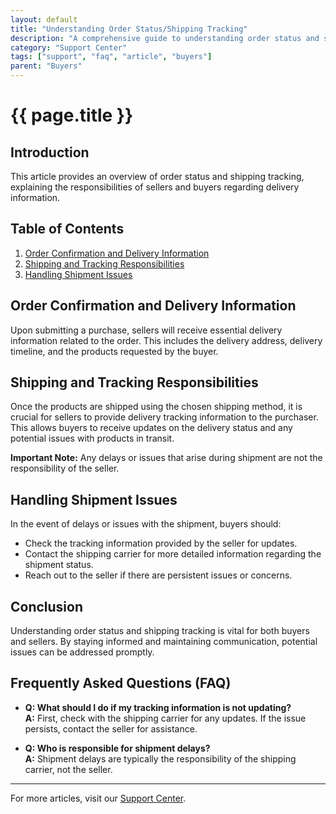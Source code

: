 ```yaml
---
layout: default
title: "Understanding Order Status/Shipping Tracking"
description: "A comprehensive guide to understanding order status and shipping tracking information."
category: "Support Center"
tags: ["support", "faq", "article", "buyers"]
parent: "Buyers"
---
```


# {{ page.title }}

## Introduction

This article provides an overview of order status and shipping tracking, explaining the responsibilities of sellers and buyers regarding delivery information.

## Table of Contents
1. [Order Confirmation and Delivery Information](#order-confirmation-and-delivery-information)
2. [Shipping and Tracking Responsibilities](#shipping-and-tracking-responsibilities)
3. [Handling Shipment Issues](#handling-shipment-issues)

## Order Confirmation and Delivery Information

Upon submitting a purchase, sellers will receive essential delivery information related to the order. This includes the delivery address, delivery timeline, and the products requested by the buyer.

## Shipping and Tracking Responsibilities

Once the products are shipped using the chosen shipping method, it is crucial for sellers to provide delivery tracking information to the purchaser. This allows buyers to receive updates on the delivery status and any potential issues with products in transit. 

**Important Note:** Any delays or issues that arise during shipment are not the responsibility of the seller.

## Handling Shipment Issues

In the event of delays or issues with the shipment, buyers should:

- Check the tracking information provided by the seller for updates.
- Contact the shipping carrier for more detailed information regarding the shipment status.
- Reach out to the seller if there are persistent issues or concerns.

## Conclusion

Understanding order status and shipping tracking is vital for both buyers and sellers. By staying informed and maintaining communication, potential issues can be addressed promptly.

## Frequently Asked Questions (FAQ)

- **Q: What should I do if my tracking information is not updating?**  
  **A:** First, check with the shipping carrier for any updates. If the issue persists, contact the seller for assistance.

- **Q: Who is responsible for shipment delays?**  
  **A:** Shipment delays are typically the responsibility of the shipping carrier, not the seller.

---

For more articles, visit our [Support Center](https://support.anamcraft.com).